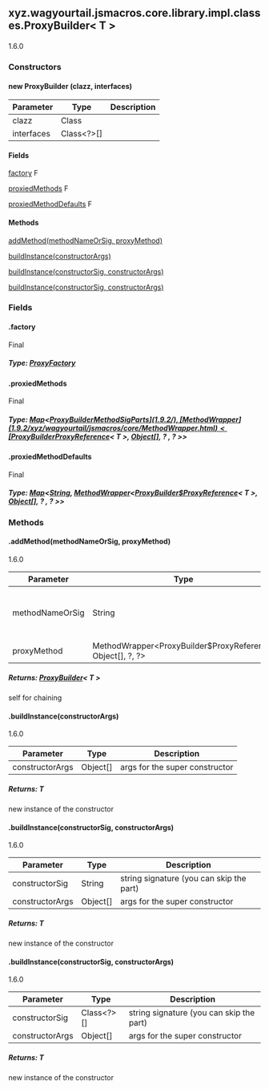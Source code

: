 

xyz.wagyourtail.jsmacros.core.library.impl.classes.ProxyBuilder< T >
--------------------------------------------------------------------

#### 

1.6.0

### Constructors

#### new ProxyBuilder (clazz, interfaces)

| Parameter | Type | Description |
|---|---|---|
| clazz | Class<T> |  |
| interfaces | Class<?>[] |  |



#### Fields

[factory](#factory)
F


[proxiedMethods](#proxiedMethods)
F


[proxiedMethodDefaults](#proxiedMethodDefaults)
F



#### Methods

[addMethod(methodNameOrSig, proxyMethod)](#addMethod-String-MethodWrapper-)


[buildInstance(constructorArgs)](#buildInstance-Object[]-)


[buildInstance(constructorSig, constructorArgs)](#buildInstance-String-Object[]-)


[buildInstance(constructorSig, constructorArgs)](#buildInstance-Class[]-Object[]-)



### Fields

#### .factory

Final

##### Type: [ProxyFactory](1.9.2/)



#### .proxiedMethods

Final

##### Type: [Map](https://docs.oracle.com/javase/8/docs/api/index.html?java/util/Map.html)<[ProxyBuilder$MethodSigParts](1.9.2/), [MethodWrapper](1.9.2/xyz/wagyourtail/jsmacros/core/MethodWrapper.html)<[ProxyBuilder$ProxyReference](1.9.2/xyz/wagyourtail/jsmacros/core/library/impl/classes/ProxyBuilder.ProxyReference.html)< T >, [Object](https://docs.oracle.com/javase/8/docs/api/index.html?java/lang/Object.html)[], ? , ? >>



#### .proxiedMethodDefaults

Final

##### Type: [Map](https://docs.oracle.com/javase/8/docs/api/index.html?java/util/Map.html)<[String](https://docs.oracle.com/javase/8/docs/api/index.html?java/lang/String.html), [MethodWrapper](1.9.2/xyz/wagyourtail/jsmacros/core/MethodWrapper.html)<[ProxyBuilder$ProxyReference](1.9.2/xyz/wagyourtail/jsmacros/core/library/impl/classes/ProxyBuilder.ProxyReference.html)< T >, [Object](https://docs.oracle.com/javase/8/docs/api/index.html?java/lang/Object.html)[], ? , ? >>



### Methods

#### .addMethod(methodNameOrSig, proxyMethod)

1.6.0

| Parameter | Type | Description |
|---|---|---|
| methodNameOrSig | String | name of method or sig (the usual format) |
| proxyMethod | MethodWrapper<ProxyBuilder$ProxyReference<T>, Object[], ?, ?> |  |

##### Returns: [ProxyBuilder](#)< T >

self for chaining



#### .buildInstance(constructorArgs)

1.6.0

| Parameter | Type | Description |
|---|---|---|
| constructorArgs | Object[] | args for the super constructor |

##### Returns: T

new instance of the constructor



#### .buildInstance(constructorSig, constructorArgs)

1.6.0

| Parameter | Type | Description |
|---|---|---|
| constructorSig | String | string signature (you can skip the <init> part) |
| constructorArgs | Object[] | args for the super constructor |

##### Returns: T

new instance of the constructor



#### .buildInstance(constructorSig, constructorArgs)

1.6.0

| Parameter | Type | Description |
|---|---|---|
| constructorSig | Class<?>[] | string signature (you can skip the <init> part) |
| constructorArgs | Object[] | args for the super constructor |

##### Returns: T

new instance of the constructor





